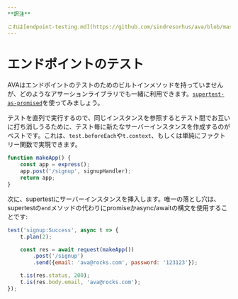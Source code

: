 ```yaml
---
**訳注**

これは[endpoint-testing.md](https://github.com/sindresorhus/ava/blob/master/docs/recipes/endpoint-testing.md)の日本語訳です。こちらがAVAのmasterブランチとの差分の[リンク](https://github.com/sindresorhus/ava/compare/37e0dd84d25a37ce8eaf907094652bc28e8d0289...master#diff-cb1a0a79c5c751cd6b2568e604d23237ff8eb85f)になります(このリンクをクリックして、`endpoint-testing.md`に変更点が見当たらなければ、この翻訳が最新であることを意味します)。
---
```


# エンドポイントのテスト

AVAはエンドポイントのテストのためのビルトインメソッドを持っていませんが、どのようなアサーションライブラリでも一緒に利用できます。[`supertest-as-promised`](https://github.com/WhoopInc/supertest-as-promised)を使ってみましょう。

テストを直列で実行するので、同じインスタンスを参照するとテスト間でお互いに打ち消しうるために、テスト毎に新たなサーバーインスタンスを作成するのがベストです。これは、`test.beforeEach`や`t.context`、もしくは単純にファクトリー関数で実現できます。

```js
function makeApp() {
	const app = express();
	app.post('/signup', signupHandler);
	return app;
}
```

次に、supertestにサーバーインスタンスを挿入します。唯一の落とし穴は、supertestの`end`メソッドの代わりにpromiseかasync/awaitの構文を使用することです:

```js
test('signup:Success', async t => {
	t.plan(2);

	const res = await request(makeApp())
		.post('/signup')
		.send({email: 'ava@rocks.com', password: '123123'});

	t.is(res.status, 200);
	t.is(res.body.email, 'ava@rocks.com');
});
```
